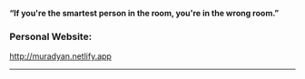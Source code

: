 **“If you're the smartest person in the room, you're in the wrong room.”**

### Personal Website:

http://muradyan.netlify.app

---

[website]: http://muradyan.netlify.app
[twitter]: https://twitter.com/TigranMF
[instagram]: https://www.instagram.com/tigran.muradyann/
[linkedin]: https://www.linkedin.com/in/tigran-muradyan-644062173/

